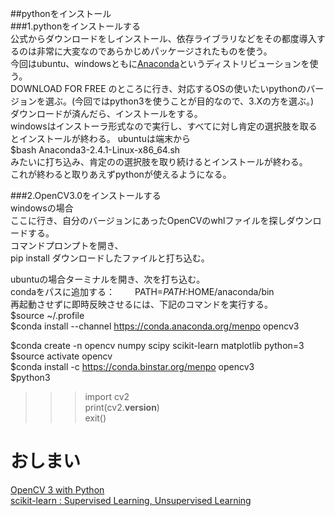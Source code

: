   
##pythonをインストール  
###1.pythonをインストールする    
公式からダウンロードをしインストール、依存ライブラリなどをその都度導入するのは非常に大変なのであらかじめパッケージされたものを使う。  
今回はubuntu、windowsともに[Anaconda](https://www.continuum.io/downloads)というディストリビューションを使う。  
DOWNLOAD FOR FREE のところに行き、対応するOSの使いたいpythonのバージョンを選ぶ。(今回ではpython3を使うことが目的なので、3.Xの方を選ぶ。)  
ダウンロードが済んだら、インストールをする。  
windowsはインストーラ形式なので実行し、すべてに対し肯定の選択肢を取るとインストールが終わる。
ubuntuは端末から  
$bash Anaconda3-2.4.1-Linux-x86_64.sh  
みたいに打ち込み、肯定のの選択肢を取り続けるとインストールが終わる。  
これが終わると取りあえずpythonが使えるようになる。  

###2.OpenCV3.0をインストールする  
windowsの場合  
ここに行き、自分のバージョンにあったOpenCVのwhlファイルを探しダウンロードする。  
コマンドプロンプトを開き、  
pip install ダウンロードしたファイルと打ち込む。  

ubuntuの場合ターミナルを開き、次を打ち込む。  
condaをパスに追加する：　　
PATH=$PATH:$HOME/anaconda/bin  
再起動させずに即時反映させるには、下記のコマンドを実行する。  
$source ~/.profile  
$conda install --channel https://conda.anaconda.org/menpo opencv3  

$conda create -n opencv numpy scipy scikit-learn matplotlib python=3  
$source activate opencv  
$conda install -c https://conda.binstar.org/menpo opencv3  
$python3
>>>import cv2   
>>>print(cv2.__version__)  
>>>exit()  

おしまい  
============================================================================  

[OpenCV 3 with Python](http://www.bogotobogo.com/python/OpenCV_Python/python_opencv3.php)  
[scikit-learn : Supervised Learning, Unsupervised Learning ](http://www.bogotobogo.com/python/scikit-learn/scikit_machine_learning_Supervised_Learning_Unsupervised_Learning.php)  
[]()  

